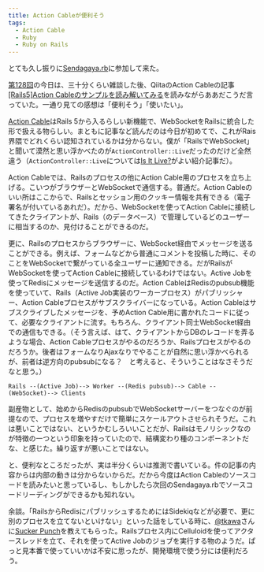 ```yaml
---
title: Action Cableが便利そう
tags:
  - Action Cable
  - Ruby
  - Ruby on Rails
---
```


とても久し振りに[Sendagaya.rb][]に参加して来た。

[第128回][]の今日は、三十分くらい雑談した後、QiitaのAction Cableの記事[[Rails5]Action Cableのサンプルを読み解いてみる][qiita-article]を読みながらああだこうだ言っていた。一通り見ての感想は「便利そう」「使いたい」。

[Action Cable][]はRails 5から入るらしい新機能で、WebSocketをRailsに統合した形で扱える物らしい。まともに記事など読んだのは今日が初めてで、これがRais界隈でどれくらい認知されているかは分からない。僕が「RailsでWebSocket」と聞いて漠然と思い浮かべたのが`ActionController::Live`だったのだけど全然違う（`ActionController::Live`については[Is It Live?][]がよい紹介記事だ）。

Action Cableでは、Railsのプロセスの他にAction Cable用のプロセスを立ち上げる。こいつがブラウザーとWebSocketで通信する。普通だ。Action Cableのいい所はここからで、Railsとセッション用のクッキー情報を共有できる（電子署名が付いているあれだ）。だから、WebSocketを使ってAction Cableに接続してきたクライアントが、Rails（のデータベース）で管理しているどのユーザーに相当するのか、見付けることができるのだ。

更に、Railsのプロセスからブラウザーに、WebSocket経由でメッセージを送ることができる。例えば、フォームなどから普通にコメントを投稿した時に、そのことをWebSocketで繋がっている全ユーザーに通知できる。だがRailsがWebSocketを使ってAction Cableに接続しているわけではない。Active Jobを使ってRedisにメッセージを送信するのだ。Action CableはRedisのpubsub機能を使っていて、Rails（Active Job実装のワーカープロセス）がパブリッシャー、Action Cableプロセスがサブスクライバーになっている。Action Cableはサブスクライブしたメッセージを、予めAction Cable用に書かれたコードに従って、必要なクライアントに流す。もちろん、クライアント同士WebSocket経由での通信もできる。（そう言えば、はて、クライアントからDBのレコードを弄るような場合、Action Cableプロセスがやるのだろうか、Railsプロセスがやるのだろうか。後者はフォームなりAjaxなりでやることが自然に思い浮かべられるが、前者は逆方向のpubsubになる？　と考えると、そういうことはなさそうだなと思う。）

    Rails --(Active Job)--> Worker --(Redis pubsub)--> Cable --(WebSocket)--> Clients

副産物として、始めからRedisのpubsubでWebSocketサーバーをつなぐのが前提なので、プロセスを増やすだけで簡単にスケールアウトさせられそうだ。これは悪いことではない、というかむしろいいことだが、Railsはモノリシックなのが特徴の一つという印象を持っていたので、結構変わり種のコンポーネントだな、と感じた。繰り返すが悪いことではない。

と、便利なところだったが、実は半分くらいは推測で書いている。件の記事の内容からは内部の動きは分からないからだ。だから今度はAction Cableのソースコードを読みたいと思っているし、もしかしたら次回のSendagaya.rbでソースコードリーディングができるかも知れない。

余談。「RailsからRedisにパブリッシュするためにはSidekiqなどが必要で、更に別のプロセスを立てないといけない」といった話をしている時に、[@tkawa][]さんに[Sucker Punch][]を教えてもらった。Railsプロセス内にCelluloidを使ってアクタースレッドを立て、それを使ってActive Jobのジョブを実行する物のようだ。ぱっと見本番で使っていいかは不安に思ったが、開発環境で使う分には便利だろう。

[Sendagaya.rb]: https://sendagayarb.doorkeeper.jp/
[第128回]: https://sendagayarb.doorkeeper.jp/events/35276
[qiita-article]: http://qiita.com/bisque33/items/1360477c2260b361ec03
[Action Cable]: https://github.com/rails/actioncable
[Is It Live?]: http://tenderlovemaking.com/2012/07/30/is-it-live.html
[@tkawa]: https://twitter.com/tkawa
[Sucker Punch]: https://github.com/brandonhilkert/sucker_punch
